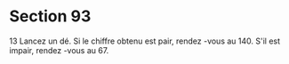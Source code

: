# Section 93

13
Lancez un dé. Si le chiffre obtenu est pair, rendez -vous au 140.
S'il est impair, rendez -vous au 67.